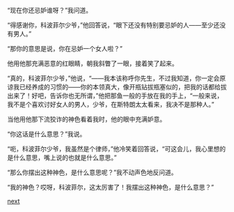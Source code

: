 
“现在你还忌妒谁呀？”我问道。

“得感谢你，科波菲尔少爷，”他回答说，“眼下还没有特别要忌妒的人——至少还没有男人。”

“那你的意思是说，你在忌妒一个女人啦？”

他用他那充满恶意的红眼睛，朝我斜瞥了一眼，接着笑了起来。

“真的，科波菲尔少爷，”他说，“——我本该称呼你先生，不过我知道，你一定会原谅我已经养成的习惯的——你的本领真大，像开瓶钻拔瓶塞似的，把我的话都给拔出来了！好吧，告诉你也无所谓，”他把那鱼一般的手放在我的手上，“一般来说，我不是个喜欢讨好女人的男人，少爷，在斯特朗太太看来，我决不是那种人。”

当他用他那下流狡诈的神色看着我时，他的眼中充满妒意。

“你这话是什么意思？”我说。

“呃，科波菲尔少爷，我虽然是个律师，”他冷笑着回答说，“可这会儿，我心里想的是什么意思，嘴上说的也就是什么意思。”

“那么你摆出这种神色，是什么意思呢？”我不动声色地反问道。

“我的神色？哎呀，科波菲尔，这太厉害了！我摆出这种神色，是什么意思？”

[next](page536.md)